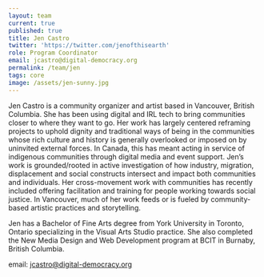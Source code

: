 ```yaml
---
layout: team
current: true
published: true
title: Jen Castro
twitter: 'https://twitter.com/jenofthisearth'
role: Program Coordinator
email: jcastro@digital-democracy.org
permalink: /team/jen
tags: core
image: /assets/jen-sunny.jpg
---
```

Jen Castro is a community organizer and artist based in Vancouver, British Columbia. She has been using digital and IRL tech to bring communities closer to where they want to go. Her work has largely centered reframing projects to uphold dignity and traditional ways of being in the communities whose rich culture and history is generally overlooked or imposed on by uninvited external forces. In Canada, this has meant acting in service of indigenous communities through digital media and event support. Jen’s work is grounded/rooted in active investigation of how industry, migration, displacement and social constructs intersect and impact both communities and individuals. Her cross-movement work with communities has recently included offering facilitation and training for people working towards social justice. In Vancouver, much of her work feeds or is fueled by community-based artistic practices and storytelling. 

Jen has a Bachelor of Fine Arts degree from York University in Toronto, Ontario specializing in the Visual Arts Studio practice. She also completed the New Media Design and Web Development program at BCIT in Burnaby, British Columbia.

email: [jcastro@digital-democracy.org](mailto:jcastro@digital-democracy.org)
